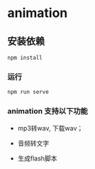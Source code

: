 # animation

## 安装依赖
```
npm install
```

### 运行
```
npm run serve
```

### animation 支持以下功能

+ mp3转wav, 下载wav；

+ 音频转文字

+ 生成flash脚本
